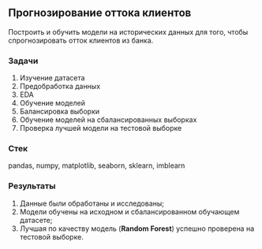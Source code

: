 ## Прогнозирование оттока клиентов
Построить и обучить модели на исторических данных для того, чтобы спрогнозировать отток клиентов из банка.
### Задачи
1. Изучение датасета
2. Предобработка данных
3. EDA
4. Обучение моделей
5. Балансировка выборки
6. Обучение моделей на сбалансированных выборках
7. Проверка лучшей модели на тестовой выборке
### Стек
pandas, numpy, matplotlib, seaborn, sklearn, imblearn
### Результаты
1. Данные были обработаны и исследованы;
2. Модели обучены на исходном и сбалансированном обучающем датасете;
3. Лучшая по качеству модель (**Random Forest**) успешно проверена на тестовой выборке.
